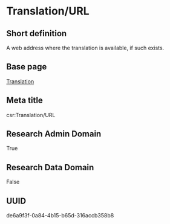 # Translation/URL
## Short definition
A web address where the translation is available, if such exists.
## Base page
[Translation](https://github.com/EuroCRIS/CASRAI-Dictionairies/blob/main/Objects/Translation.md)
## Meta title
csr:Translation/URL
## Research Admin Domain
True
## Research Data Domain
False
## UUID
de6a9f3f-0a84-4b15-b65d-316accb358b8
